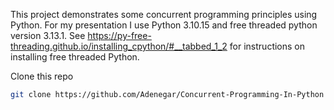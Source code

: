 This project demonstrates some concurrent programming principles using Python. For my presentation I use Python 3.10.15 and free threaded python version 3.13.1. See https://py-free-threading.github.io/installing_cpython/#__tabbed_1_2 for instructions on installing free threaded Python. 

Clone this repo
``` bash
git clone https://github.com/Adenegar/Concurrent-Programming-In-Python
```
